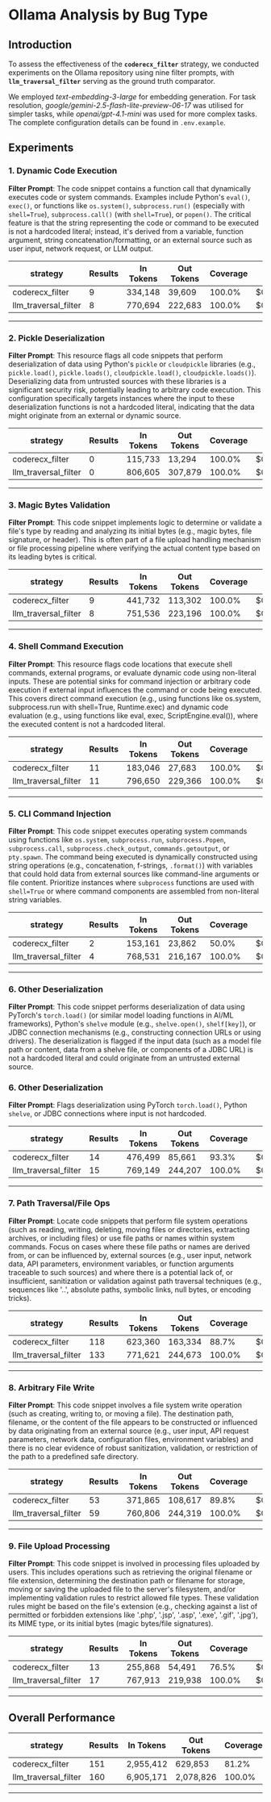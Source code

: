 # Ollama Analysis by Bug Type

## Introduction

To assess the effectiveness of the **`coderecx_filter`** strategy, we conducted experiments on the Ollama repository using nine filter prompts, with **`llm_traversal_filter`** serving as the ground truth comparator.

We employed *text-embedding-3-large* for embedding generation. For task resolution, *google/gemini-2.5-flash-lite-preview-06-17* was utilised for simpler tasks, while *openai/gpt-4.1-mini* was used for more complex tasks. The complete configuration details can be found in `.env.example`.

## Experiments

### 1. Dynamic Code Execution

**Filter Prompt**: The code snippet contains a function call that dynamically executes code or system commands. Examples include Python's `eval()`, `exec()`, or functions like `os.system()`, `subprocess.run()` (especially with `shell=True`), `subprocess.call()` (with `shell=True`), or `popen()`. The critical feature is that the string representing the code or command to be executed is not a hardcoded literal; instead, it's derived from a variable, function argument, string concatenation/formatting, or an external source such as user input, network request, or LLM output.

| strategy             | Results | In Tokens | Out Tokens | Coverage | Cost    | Cost Ratio |
| -------------------- | ------- | --------- | ---------- | -------- | ------- | ---------- |
| coderecx_filter      | 9       | 334,148   | 39,609     | 100.0%   | $0.1970 | 0.30       |
| llm_traversal_filter | 8       | 770,694   | 222,683    | 100.0%   | $0.6646 | 1          |

------

### 2. Pickle Deserialization

**Filter Prompt**: This resource flags all code snippets that perform deserialization of data using Python's `pickle` or `cloudpickle` libraries (e.g., `pickle.load()`, `pickle.loads()`, `cloudpickle.load()`, `cloudpickle.loads()`). Deserializing data from untrusted sources with these libraries is a significant security risk, potentially leading to arbitrary code execution. This configuration specifically targets instances where the input to these deserialization functions is not a hardcoded literal, indicating that the data might originate from an external or dynamic source.

| strategy             | Results | In Tokens | Out Tokens | Coverage | Cost    | Cost Ratio |
| -------------------- | ------- | --------- | ---------- | -------- | ------- | ---------- |
| coderecx_filter      | 0       | 115,733   | 13,294     | 100.0%   | $0.0676 | 0.08       |
| llm_traversal_filter | 0       | 806,605   | 307,879    | 100.0%   | $0.8152 | 1          |

------

### 3. Magic Bytes Validation

**Filter Prompt**: This code snippet implements logic to determine or validate a file's type by reading and analyzing its initial bytes (e.g., magic bytes, file signature, or header). This is often part of a file upload handling mechanism or file processing pipeline where verifying the actual content type based on its leading bytes is critical.

| strategy             | Results | In Tokens | Out Tokens | Coverage | Cost    | Cost Ratio |
| -------------------- | ------- | --------- | ---------- | -------- | ------- | ---------- |
| coderecx_filter      | 9       | 441,732   | 113,302    | 100.0%   | $0.3580 | 0.54       |
| llm_traversal_filter | 8       | 751,536   | 223,196    | 100.0%   | $0.6577 | 1          |

------

### 4. Shell Command Execution

**Filter Prompt**: This resource flags code locations that execute shell commands, external programs, or evaluate dynamic code using non-literal inputs. These are potential sinks for command injection or arbitrary code execution if external input influences the command or code being executed. This covers direct command execution (e.g., using functions like os.system, subprocess.run with shell=True, Runtime.exec) and dynamic code evaluation (e.g., using functions like eval, exec, ScriptEngine.eval()), where the executed content is not a hardcoded literal.

| strategy             | Results | In Tokens | Out Tokens | Coverage | Cost    | Cost Ratio |
| -------------------- | ------- | --------- | ---------- | -------- | ------- | ---------- |
| coderecx_filter      | 11      | 183,046   | 27,683     | 100.0%   | $0.1510 | 0.22       |
| llm_traversal_filter | 11      | 796,650   | 229,366    | 100.0%   | $0.6856 | 1          |

------


### 5. CLI Command Injection

**Filter Prompt**: This code snippet executes operating system commands using functions like `os.system`, `subprocess.run`, `subprocess.Popen`, `subprocess.call`, `subprocess.check_output`, `commands.getoutput`, or `pty.spawn`. The command being executed is dynamically constructed using string operations (e.g., concatenation, f-strings, `.format()`) with variables that could hold data from external sources like command-line arguments or file content. Prioritize instances where `subprocess` functions are used with `shell=True` or where command components are assembled from non-literal string variables.

| strategy             | Results | In Tokens | Out Tokens | Coverage | Cost    | Cost Ratio |
| -------------------- | ------- | --------- | ---------- | -------- | ------- | ---------- |
| coderecx_filter      | 2       | 153,161   | 23,862     | 50.0%    | $0.0994 | 0.15       |
| llm_traversal_filter | 4       | 768,531   | 216,167    | 100.0%   | $0.6533 | 1          |

------

### 6. Other Deserialization

**Filter Prompt**: This code snippet performs deserialization of data using PyTorch's `torch.load()` (or similar model loading functions in AI/ML frameworks), Python's `shelve` module (e.g., `shelve.open()`, `shelf[key]`), or JDBC connection mechanisms (e.g., constructing connection URLs or using drivers). The deserialization is flagged if the input data (such as a model file path or content, data from a shelve file, or components of a JDBC URL) is not a hardcoded literal and could originate from an untrusted external source.

### 6. Other Deserialization

**Filter Prompt**: Flags deserialization using PyTorch `torch.load()`, Python `shelve`, or JDBC connections where input is not hardcoded.

| strategy             | Results | In Tokens | Out Tokens | Coverage | Cost    | Cost Ratio |
| -------------------- | ------- | --------- | ---------- | -------- | ------- | ---------- |
| coderecx_filter      | 14      | 476,499   | 85,661     | 93.3%    | $0.3277 | 0.47       |
| llm_traversal_filter | 15      | 769,149   | 244,207    | 100.0%   | $0.6984 | 1          |

------

### 7. Path Traversal/File Ops

**Filter Prompt**: Locate code snippets that perform file system operations (such as reading, writing, deleting, moving files or directories, extracting archives, or including files) or use file paths or names within system commands. Focus on cases where these file paths or names are derived from, or can be influenced by, external sources (e.g., user input, network data, API parameters, environment variables, or function arguments traceable to such sources) and where there is a potential lack of, or insufficient, sanitization or validation against path traversal techniques (e.g., sequences like '..', absolute paths, symbolic links, null bytes, or encoding tricks).

| strategy             | Results | In Tokens | Out Tokens | Coverage | Cost    | Cost Ratio |
| -------------------- | ------- | --------- | ---------- | -------- | ------- | ---------- |
| coderecx_filter      | 118     | 623,360   | 163,334    | 88.7%    | $0.5167 | 0.74       |
| llm_traversal_filter | 133     | 771,621   | 244,673    | 100.0%   | $0.7001 | 1          |

------

### 8. Arbitrary File Write

**Filter Prompt**: This code snippet involves a file system write operation (such as creating, writing to, or moving a file). The destination path, filename, or the content of the file appears to be constructed or influenced by data originating from an external source (e.g., user input, API request parameters, network data, configuration files, environment variables) and there is no clear evidence of robust sanitization, validation, or restriction of the path to a predefined safe directory.

| strategy             | Results | In Tokens | Out Tokens | Coverage | Cost    | Cost Ratio |
| -------------------- | ------- | --------- | ---------- | -------- | ------- | ---------- |
| coderecx_filter      | 53      | 371,865   | 108,617    | 89.8%    | $0.3531 | 0.51       |
| llm_traversal_filter | 59      | 760,806   | 244,319    | 100.0%   | $0.6952 | 1          |

------

### 9. File Upload Processing

**Filter Prompt**: This code snippet is involved in processing files uploaded by users. This includes operations such as retrieving the original filename or file extension, determining the destination path or filename for storage, moving or saving the uploaded file to the server's filesystem, and/or implementing validation rules to restrict allowed file types. These validation rules might be based on the file's extension (e.g., checking against a list of permitted or forbidden extensions like '.php', '.jsp', '.asp', '.exe', '.gif', '.jpg'), its MIME type, or its initial bytes (magic bytes/file signatures).

| strategy             | Results | In Tokens | Out Tokens | Coverage | Cost    | Cost Ratio |
| -------------------- | ------- | --------- | ---------- | -------- | ------- | ---------- |
| coderecx_filter      | 13      | 255,868   | 54,491     | 76.5%    | $0.1936 | 0.29       |
| llm_traversal_filter | 17      | 767,913   | 219,938    | 100.0%   | $0.6591 | 1          |

------

## Overall Performance

| strategy             | Results | In Tokens | Out Tokens | Coverage | Cost    | Cost Ratio |
| -------------------- | ------- | --------- | ---------- | -------- | ------- | ---------- |
| coderecx_filter      | 151     | 2,955,412 | 629,853    | 81.2%    | $2.2641 | 0.36       |
| llm_traversal_filter | 160     | 6,905,171 | 2,078,826  | 100.0%   | $6.2292 | 1          |

------